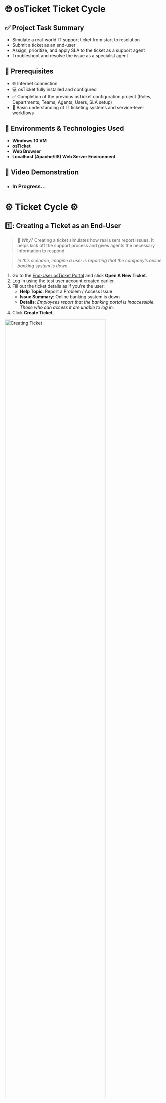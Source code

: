<h1> 🌐 osTicket Ticket Cycle </h1>

## ✅ Project Task Summary

- Simulate a real-world IT support ticket from start to resolution
- Submit a ticket as an end-user
- Assign, prioritize, and apply SLA to the ticket as a support agent
- Troubleshoot and resolve the issue as a specialist agent

## 📌 Prerequisites

- 🌐 Internet connection
- 💻 osTicket fully installed and configured
- ✅ Completion of the previous osTicket configuration project (Roles, Departments, Teams, Agents, Users, SLA setup)
- 🧠 Basic understanding of IT ticketing systems and service-level workflows

## 🔗 Environments & Technologies Used 

- **Windows 10 VM**
- **osTicket**
- **Web Browser**
- **Localhost (Apache/IIS) Web Server Environment**

## 🎥 Video Demonstration

- ### In Progress...

<h1> ⚙️ Ticket Cycle ⚙️ </h1>


## 1️⃣: Creating a Ticket as an End-User
> 📌 *Why?* Creating a ticket simulates how real users report issues. It helps kick off the support process and gives agents the necessary information to respond.

 > *In this scenario, imagine a user is reporting that the company’s online banking system is down.*

1. Go to the [End-User osTicket Portal](http://localhost/osTicket) and click **Open A New Ticket**.
2. Log in using the test user account created earlier.
3. Fill out the ticket details as if you're the user:
   - **Help Topic**: Report a Problem / Access Issue  
   - **Issue Summary**: Online banking system is down  
   - **Details**: *Employees report that the banking portal is inaccessible. Those who can access it are unable to log in.*
4. Click **Create Ticket**.

<p>
<img src="" height="80%" width="80%" alt="Creating Ticket">
</p>

---

## 2️⃣: Assigning the Ticket as a Support Agent

> 📌 *Why?* Assigning the ticket and setting SLA ensures the right team sees it fast and knows how critical the issue is, helping with quicker response times.

1. Log in to the [Admin Control Panel](http://localhost/osTicket/scp/login.php) as the support agent.
2. Open the ticket and:
   - Set the **SLA Plan** to **Sev-A** (*High urgency—system-wide outage*).
   - Add a comment explaining the urgency.
3. Assign the ticket to the **Online Banking Team**.
4. Set **Priority** to **High** and add another comment if needed.

<p>
<img src="" height="80%" width="80%" alt="Assign Ticket">
</p>

---

## 3️⃣: Resolving the Ticket as Online Banking Support

>📌 *Why?* Acting as the specialist agent helps simulate how real IT support investigates, documents, and resolves issues in a structured way.

> *Now act as the Online Banking agent responsible for resolving the issue.*

1. Log out of the current agent account and log in as the **Online Banking Support Agent**.
2. Open the ticket and comment your approach:
   - Example: *I suspect this issue is related to the recent update. I’ll investigate and roll back the update if needed.*
3. After testing and confirming, comment that the issue is resolved & the solution.
4. Change the ticket **Status** to **Resolved**.

<p>
<img src="" height="90%" width="90%" alt="Resolve Ticket">
</p>


